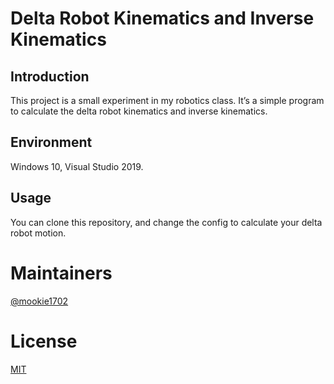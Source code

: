 # Delta Robot Kinematics and Inverse Kinematics

## Introduction

This project is a small experiment in my robotics class. It’s a simple program to calculate the delta robot kinematics and inverse kinematics.

## Environment

Windows 10, Visual Studio 2019.

## Usage

You can clone this repository, and change the config to calculate your delta robot motion.

# Maintainers

[@mookie1702](https://github.com/mookie1702)

# License

[MIT](https://opensource.org/licenses/MIT)

